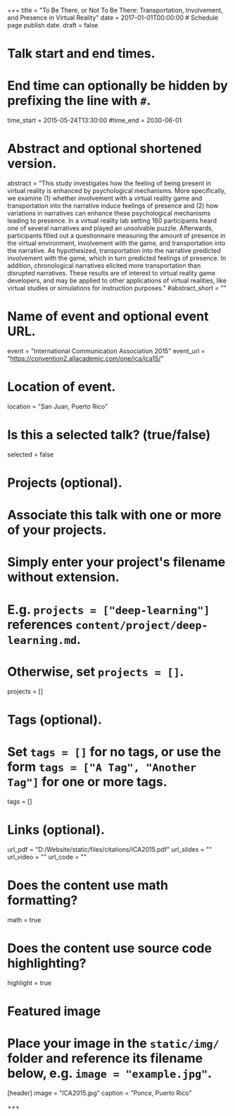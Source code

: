 +++
title = "To Be There, or Not To Be There: Transportation, Involvement, and Presence in Virtual Reality"
date = 2017-01-01T00:00:00  # Schedule page publish date.
draft = false

# Talk start and end times.
#   End time can optionally be hidden by prefixing the line with `#`.
time_start = 2015-05-24T13:30:00
#time_end = 2030-06-01

# Abstract and optional shortened version.
abstract = "This study investigates how the feeling of being present in virtual reality is enhanced by psychological mechanisms. More specifically, we examine (1) whether involvement with a virtual reality game and transportation into the narrative induce feelings of presence and (2) how variations in narratives can enhance these psychological mechanisms leading to presence. In a virtual reality lab setting 160 participants heard one of several narratives and played an unsolvable puzzle. Afterwards, participants filled out a questionnaire measuring the amount of presence in the virtual environment, involvement with the game, and transportation into the narrative. As hypothesized, transportation into the narrative predicted involvement with the game, which in turn predicted feelings of presence. In addition, chronological narratives elicited more transportation than disrupted narratives. These results are of interest to virtual reality game developers, and may be applied to other applications of virtual realities, like virtual studies or simulations for instruction purposes."
#abstract_short = ""

# Name of event and optional event URL.
event = "International Communication Association 2015"
event_url = "https://convention2.allacademic.com/one/ica/ica15/"

# Location of event.
location = "San Juan, Puerto Rico"

# Is this a selected talk? (true/false)
selected = false

# Projects (optional).
#   Associate this talk with one or more of your projects.
#   Simply enter your project's filename without extension.
#   E.g. `projects = ["deep-learning"]` references `content/project/deep-learning.md`.
#   Otherwise, set `projects = []`.
projects = []

# Tags (optional).
#   Set `tags = []` for no tags, or use the form `tags = ["A Tag", "Another Tag"]` for one or more tags.
tags = []

# Links (optional).
url_pdf = "D:/Website/static/files/citations/ICA2015.pdf"
url_slides = ""
url_video = ""
url_code = ""

# Does the content use math formatting?
math = true

# Does the content use source code highlighting?
highlight = true

# Featured image
# Place your image in the `static/img/` folder and reference its filename below, e.g. `image = "example.jpg"`.
[header]
image = "ICA2015.jpg"
caption = "Ponce, Puerto Rico"

+++
